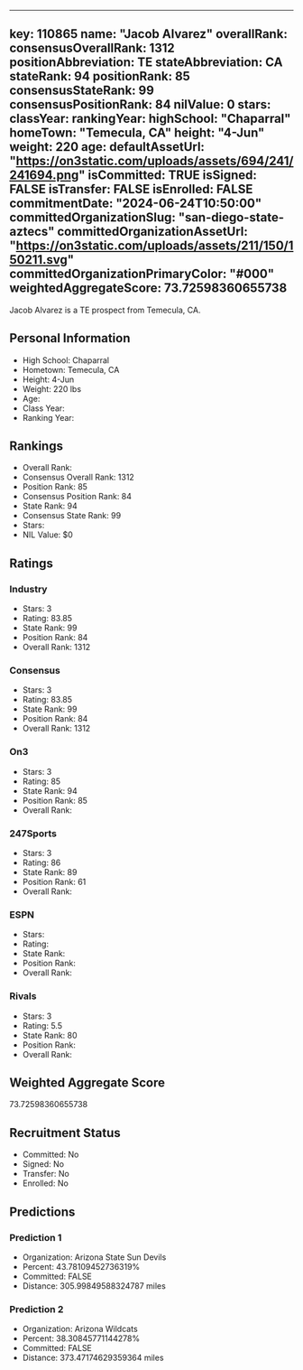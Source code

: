 ---
  key: 110865
  name: "Jacob Alvarez"
  overallRank: 
  consensusOverallRank: 1312
  positionAbbreviation: TE
  stateAbbreviation: CA
  stateRank: 94
  positionRank: 85
  consensusStateRank: 99
  consensusPositionRank: 84
  nilValue: 0
  stars: 
  classYear: 
  rankingYear: 
  highSchool: "Chaparral"
  homeTown: "Temecula, CA"
  height: "4-Jun"
  weight: 220
  age: 
  defaultAssetUrl: "https://on3static.com/uploads/assets/694/241/241694.png"
  isCommitted: TRUE
  isSigned: FALSE
  isTransfer: FALSE
  isEnrolled: FALSE
  commitmentDate: "2024-06-24T10:50:00"
  committedOrganizationSlug: "san-diego-state-aztecs"
  committedOrganizationAssetUrl: "https://on3static.com/uploads/assets/211/150/150211.svg"
  committedOrganizationPrimaryColor: "#000"
  weightedAggregateScore: 73.72598360655738
  ---
  
  Jacob Alvarez is a TE prospect from Temecula, CA.
  
  ## Personal Information
  - High School: Chaparral
  - Hometown: Temecula, CA
  - Height: 4-Jun
  - Weight: 220 lbs
  - Age: 
  - Class Year: 
  - Ranking Year: 
  
  ## Rankings
  - Overall Rank: 
  - Consensus Overall Rank: 1312
  - Position Rank: 85
  - Consensus Position Rank: 84
  - State Rank: 94
  - Consensus State Rank: 99
  - Stars: 
  - NIL Value: $0
  
  ## Ratings
  
  ### Industry
  - Stars: 3
  - Rating: 83.85
  - State Rank: 99
  - Position Rank: 84
  - Overall Rank: 1312
  
  ### Consensus
  - Stars: 3
  - Rating: 83.85
  - State Rank: 99
  - Position Rank: 84
  - Overall Rank: 1312
  
  ### On3
  - Stars: 3
  - Rating: 85
  - State Rank: 94
  - Position Rank: 85
  - Overall Rank: 
  
  ### 247Sports
  - Stars: 3
  - Rating: 86
  - State Rank: 89
  - Position Rank: 61
  - Overall Rank: 
  
  ### ESPN
  - Stars: 
  - Rating: 
  - State Rank: 
  - Position Rank: 
  - Overall Rank: 
  
  ### Rivals
  - Stars: 3
  - Rating: 5.5
  - State Rank: 80
  - Position Rank: 
  - Overall Rank: 
  
  ## Weighted Aggregate Score
  73.72598360655738
  
  ## Recruitment Status
  - Committed: No
  - Signed: No
  - Transfer: No
  - Enrolled: No
  
  
  
  ## Predictions
  
  ### Prediction 1
  - Organization: Arizona State Sun Devils
  - Percent: 43.78109452736319%
  - Committed: FALSE
  - Distance: 305.99849588324787 miles
  
  ### Prediction 2
  - Organization: Arizona Wildcats
  - Percent: 38.30845771144278%
  - Committed: FALSE
  - Distance: 373.47174629359364 miles
  